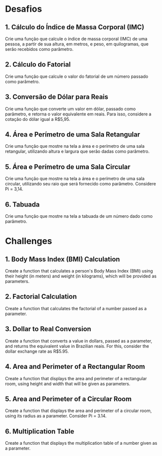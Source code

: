 # Desafios

## 1. Cálculo do Índice de Massa Corporal (IMC)
Crie uma função que calcule o índice de massa corporal (IMC) de uma pessoa, a partir de sua altura, em metros, e peso, em quilogramas, que serão recebidos como parâmetro.

## 2. Cálculo do Fatorial
Crie uma função que calcule o valor do fatorial de um número passado como parâmetro.

## 3. Conversão de Dólar para Reais
Crie uma função que converte um valor em dólar, passado como parâmetro, e retorna o valor equivalente em reais. Para isso, considere a cotação do dólar igual a R$5,95.

## 4. Área e Perímetro de uma Sala Retangular
Crie uma função que mostre na tela a área e o perímetro de uma sala retangular, utilizando altura e largura que serão dadas como parâmetro.

## 5. Área e Perímetro de uma Sala Circular
Crie uma função que mostre na tela a área e o perímetro de uma sala circular, utilizando seu raio que será fornecido como parâmetro. Considere Pi = 3,14.

## 6. Tabuada
Crie uma função que mostre na tela a tabuada de um número dado como parâmetro.

# Challenges

## 1. Body Mass Index (BMI) Calculation
Create a function that calculates a person's Body Mass Index (BMI) using their height (in meters) and weight (in kilograms), which will be provided as parameters.

## 2. Factorial Calculation
Create a function that calculates the factorial of a number passed as a parameter.

## 3. Dollar to Real Conversion
Create a function that converts a value in dollars, passed as a parameter, and returns the equivalent value in Brazilian reais. For this, consider the dollar exchange rate as R$5.95.

## 4. Area and Perimeter of a Rectangular Room
Create a function that displays the area and perimeter of a rectangular room, using height and width that will be given as parameters.

## 5. Area and Perimeter of a Circular Room
Create a function that displays the area and perimeter of a circular room, using its radius as a parameter. Consider Pi = 3.14.

## 6. Multiplication Table
Create a function that displays the multiplication table of a number given as a parameter.

